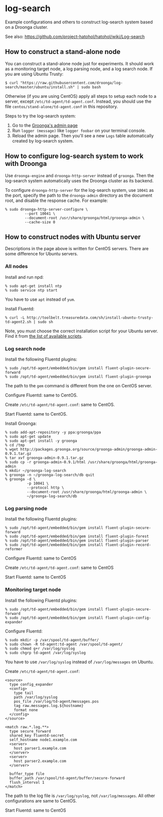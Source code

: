 log-search
==========

Example configurations and others to construct log-search system based on a Droonga cluster.

See also: https://github.com/project-hatohol/hatohol/wiki/Log-search

## How to construct a stand-alone node

You can construct a stand-alone node just for experiments.
It should work as a monitoring target node, a log parsing node, and a log search node.
If you are using Ubuntu Trusty:

    $ curl "https://raw.githubusercontent.com/droonga/log-search/master/ubuntu/install.sh" | sudo bash

Otherwise (if you are using CentOS) apply all steps to setup each node to a server, except `/etc/td-agent/td-agent.conf`.
Instead, you should use the file `centos/stand-alone/td-agent.conf` in this repository.

Steps to try the log-search system:

 1. Go to the [Groonga's admin page](http://localhost:10041/)
 2. Run `logger (message)` like `logger foobar` on your terminal console.
 3. Reload the admin page. Then you'll see a new `Logs` table automatically created by log-search system.

## How to configure log-search system to work with Droonga

Use `droonga-engine` and `droonga-http-server` instead of `groonga`.
Then the log-search system automatically uses the Droonga cluster as its backend.

To configure `droonga-http-server` for the log-search system, use `10041` as the port, specify the path to the `droonga-admin` directory as the document root, and disable the response cache.
For example:

~~~
% sudo droonga-http-server-configure \
         --port 10041 \
         --document-root /usr/share/groonga/html/groonga-admin \
         --cache-size 0
~~~

## How to construct nodes with Ubuntu server

Descriptions in the page above is written for CentOS servers.
There are some difference for Ubuntu servers.

### All nodes

Install and run npd:

~~~
% sudo apt-get install ntp
% sudo service ntp start
~~~

You have to use `apt` instead of `yum`.

Install Fluentd:

~~~
% curl -L http://toolbelt.treasuredata.com/sh/install-ubuntu-trusty-td-agent2.sh | sudo sh
~~~

Note, you must choose the correct installation script for your Ubuntu server.
Find it from [the list of available scripts](http://docs.fluentd.org/ja/articles/install-by-deb).

### Log search node

Install the following Fluentd plugins:

~~~
% sudo /opt/td-agent/embedded/bin/gem install fluent-plugin-secure-forward
% sudo /opt/td-agent/embedded/bin/gem install fluent-plugin-groonga
~~~

The path to the `gem` command is different from the one on CentOS server.

Configure Fluentd: same to CentOS.

Create `/etc/td-agent/td-agent.conf`: same to CentOS.

Start Fluentd: same to CentOS.

Install Groonga:

~~~
% sudo add-apt-repository -y ppa:groonga/ppa
% sudo apt-get update
% sudo apt-get install -y groonga
% cd /tmp
% wget http://packages.groonga.org/source/groonga-admin/groonga-admin-0.9.1.tar.gz
% tar xvf groonga-admin-0.9.1.tar.gz
% sudo cp -r groonga-admin-0.9.1/html /usr/share/groonga/html/groonga-admin
% mkdir ~/groonga-log-search
% groonga -n ~/groonga-log-search/db quit
% groonga -d \
          -p 10041 \
          --protocol http \
          --document-root /usr/share/groonga/html/groonga-admin \
          ~/groonga-log-search/db
~~~


### Log parsing node

Install the following Fluentd plugins:

~~~
% sudo /opt/td-agent/embedded/bin/gem install fluent-plugin-secure-forward
% sudo /opt/td-agent/embedded/bin/gem install fluent-plugin-forest
% sudo /opt/td-agent/embedded/bin/gem install fluent-plugin-parser
% sudo /opt/td-agent/embedded/bin/gem install fluent-plugin-record-reformer
~~~

Configure Fluentd: same to CentOS

Create `/etc/td-agent/td-agent.conf`: same to CentOS

Start Fluentd: same to CentOS


### Monitoring target node

Install the following Fluentd plugins:

~~~
% sudo /opt/td-agent/embedded/bin/gem install fluent-plugin-secure-forward
% sudo /opt/td-agent/embedded/bin/gem install fluent-plugin-config-expander
~~~

Configure Fluentd:

~~~
% sudo mkdir -p /var/spool/td-agent/buffer/
% sudo chown -R td-agent:td-agent /var/spool/td-agent/
% sudo chmod g+r /var/log/syslog
% sudo chgrp td-agent /var/log/syslog
~~~

You have to use `/var/log/syslog` instead of `/var/log/messages` on Ubuntu.

Create `/etc/td-agent/td-agent.conf`:

~~~
<source>
  type config_expander
  <config>
    type tail
    path /var/log/syslog
    pos_file /var/log/td-agent/messages.pos
    tag raw.messages.log.${hostname}
    format none
  </config>
</source>

<match raw.*.log.**>
  type secure_forward
  shared_key fluentd-secret
  self_hostname node1.example.com
  <server>
    host parser1.example.com
  </server>
  <server>
    host parser2.example.com
  </server>

  buffer_type file
  buffer_path /var/spool/td-agent/buffer/secure-forward
  flush_interval 1
</match>
~~~

The path to the log file is `/var/log/syslog`, not `/var/log/messages`.
All other configurations are same to CentOS.

Start Fluentd: same to CentOS

